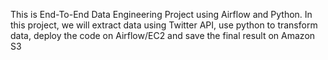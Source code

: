 This is End-To-End Data Engineering Project using Airflow and Python. In this project, we will extract data using Twitter API, use python to transform data, deploy the 
code on Airflow/EC2 and save the final result on Amazon S3
